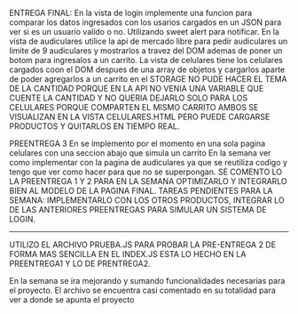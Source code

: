 ENTREGA FINAL:
En la vista de login implemente una funcion para comparar los datos ingresados con los usarios cargados en un JSON para ver si es un usuario valido o no. Utilizando sweet alert para notificar.
En la vista de audiculares utilice la api de mercado libre para pedir audiculares un limite de 9 audiculares y mostrarlos a travez del DOM ademas de poner un botom para ingresalos a un carrito.
La vista de celulares tiene los celulares cargados coon el DOM despues de una array de objetos y cargarlos aparte de poder agregarlos a un carrito en el STORAGE
NO PUDE HACER EL TEMA DE LA CANTIDAD PORQUE EN LA API NO VENIA UNA VARIABLE QUE CUENTE LA CANTIDAD Y NO QUERIA DEJARLO SOLO PARA LOS CELULARES PORQUE COMPARTEN EL MISMO CARRITO
AMBOS SE VISUALIZAN EN LA VISTA CELULARES.HTML PERO PUEDE CARGARSE PRODUCTOS Y QUITARLOS EN TIEMPO REAL.  









PREENTREGA 3
En se implemento por el momento en una sola pagina celulares con una seccion abajo que simula un carrito
En la semana ver como implementar con la pagina de audiculares ya que se reutiliza codigo y tengo que ver como hacer para que no se superpongan.
SE COMENTO LO LA PREENTREGA 1 Y 2 PARA EN LA SEMANA OPTIMIZARLO Y INTEGRARLO BIEN AL MODELO DE LA PAGINA FINAL.
TAREAS PENDIENTES PARA LA SEMANA:
IMPLEMENTARLO CON LOS OTROS PRODUCTOS, INTEGRAR LO DE LAS ANTERIORES PREENTREGAS PARA SIMULAR UN SISTEMA DE LOGIN.


-------------------------------------------------------------------------------------------------------------------------------------------------------------------------------



UTILIZO EL ARCHIVO PRUEBA.JS PARA PROBAR LA PRE-ENTREGA 2 DE FORMA MAS SENCILLA EN EL INDEX.JS ESTA LO HECHO EN LA PREENTREGA1 Y LO DE PRENTREGA2.


En la semana se ira mejorando y sumando funcionalidades necesarias para el proyecto. El archivo se encuentra casi comentado en su totalidad para ver a donde se apunta el proyecto 

